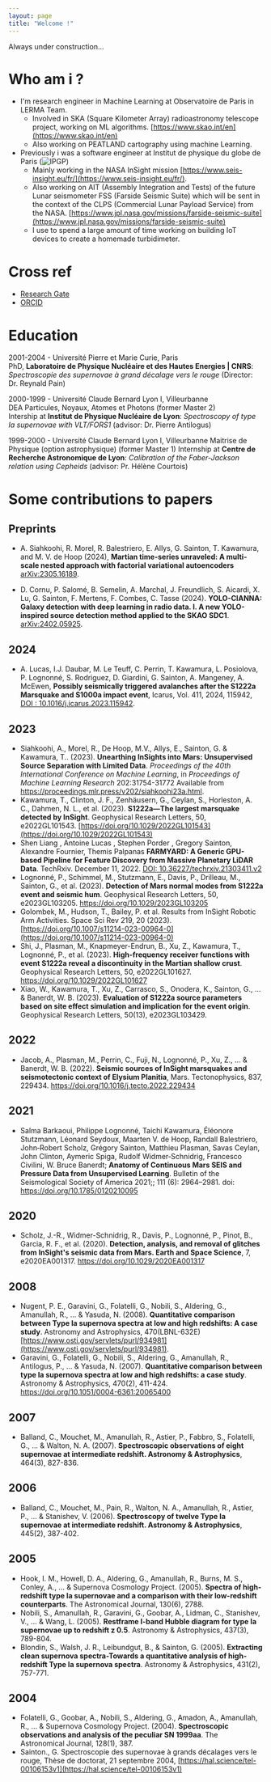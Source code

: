 ```yaml
---
layout: page
title: "Welcome !"
---
```

Always under construction...


# Who am i ?
- I'm research engineer in Machine Learning at Observatoire de Paris in LERMA Team.
  - Involved in SKA (Square Kilometer Array) radioastronomy telescope project, working on ML algorithms. [https://www.skao.int/en](https://www.skao.int/en)
  - Also working on PEATLAND cartography using machine Learning.         
- Previously i was a software engineer at Institut de physique du globe de Paris (![IPGP](www.ipgp.fr))
  - Mainly working in the NASA InSight mission [https://www.seis-insight.eu/fr/](https://www.seis-insight.eu/fr/).
  - Also working on AIT (Assembly Integration and Tests) of the future Lunar seismometer FSS (Farside Seismic Suite) which will be sent in the context of the CLPS (Commercial Lunar Payload Service) from the NASA. [https://www.jpl.nasa.gov/missions/farside-seismic-suite](https://www.jpl.nasa.gov/missions/farside-seismic-suite)
  - I use to spend a large amount of time working on building IoT devices to create a homemade turbidimeter.
    
# Cross ref
- [Research Gate](https://www.researchgate.net/profile/Gregory-Sainton)
- [ORCID](https://orcid.org/0000-0002-9375-4877) 

# Education 
2001-2004 - Université Pierre et Marie Curie, Paris    
PhD, **Laboratoire de Physique Nucléaire et des Hautes Energies | CNRS**: _Spectroscopie des supernovae à grand décalage vers le rouge_ (Director: Dr. Reynald Pain)     

2000-1999 - Université Claude Bernard Lyon I, Villeurbanne   
DEA Particules, Noyaux, Atomes et Photons (former Master 2)   
Intership at **Institut de Physique Nucléaire de Lyon**: _Spectroscopy of type Ia supernovae with VLT/FORS1_ (advisor: Dr. Pierre Antilogus)

1999-2000 - Université Claude Bernard Lyon I, Villeurbanne
Maitrise de Physique (option astrophysique) (former Master 1)
Internship at **Centre de Recherche Astronomique de Lyon**: _Calibration of the Faber-Jackson relation using Cepheids_ (advisor: Pr. Hélène Courtois)

# Some contributions to papers

## Preprints

- A. Siahkoohi, R. Morel, R. Balestriero, E. Allys, G. Sainton, T. Kawamura, and M. V. de Hoop (2024), **Martian time-series unraveled: A multi-scale nested approach with factorial variational autoencoders** [arXiv:2305.16189](https://arxiv.org/abs/2305.16189).

- D. Cornu, P. Salomé, B. Semelin, A. Marchal, J. Freundlich, S. Aicardi, X. Lu, G. Sainton, F. Mertens, F. Combes, C. Tasse (2024). **YOLO-CIANNA: Galaxy detection with deep learning in radio data. I. A new YOLO-inspired source detection method applied to the SKAO SDC1**. [arXiv:2402.05925](https://arxiv.org/abs/2402.05925).

## 2024

- A. Lucas, I.J. Daubar, M. Le Teuff, C. Perrin, T. Kawamura, L. Posiolova, P. Lognonné, S. Rodriguez, D. Giardini, G. Sainton, A. Mangeney, A. McEwen, **Possibly seismically triggered avalanches after the S1222a Marsquake and S1000a impact event**, Icarus, Vol. 411, 2024, 115942, [DOI : 10.1016/j.icarus.2023.115942](https://doi.org/10.1016/j.icarus.2023.115942).

## 2023 
- Siahkoohi, A., Morel, R., De Hoop, M.V., Allys, E., Sainton, G. &amp; Kawamura, T.. (2023). **Unearthing InSights into Mars: Unsupervised Source Separation with Limited Data**. <i>Proceedings of the 40th International Conference on Machine Learning</i>, in <i>Proceedings of Machine Learning Research</i> 202:31754-31772 Available from https://proceedings.mlr.press/v202/siahkoohi23a.html.
- Kawamura, T., Clinton, J. F., Zenhäusern, G., Ceylan, S., Horleston, A. C., Dahmen, N. L., et al. (2023). **S1222a—The largest marsquake detected by InSight**. Geophysical Research Letters, 50, e2022GL101543. [https://doi.org/10.1029/2022GL101543](https://doi.org/10.1029/2022GL101543)
- Shen Liang , Antoine Lucas , Stephen Porder , Gregory Sainton, Alexandre Fournier, Themis Palpanas  **FARMYARD: A Generic GPU-based Pipeline for Feature Discovery from Massive Planetary LiDAR Data**. TechRxiv. December 11, 2022. [DOI: 10.36227/techrxiv.21303411.v2](https://www.techrxiv.org/doi/full/10.36227/techrxiv.21303411.v2)
- Lognonné, P., Schimmel, M., Stutzmann, E., Davis, P., Drilleau, M., Sainton, G., et al. (2023). **Detection of Mars normal modes from S1222a event and seismic hum**. Geophysical Research Letters, 50, e2023GL103205. https://doi.org/10.1029/2023GL103205
- Golombek, M., Hudson, T., Bailey, P. et al. Results from InSight Robotic Arm Activities. Space Sci Rev 219, 20 (2023). [https://doi.org/10.1007/s11214-023-00964-0](https://doi.org/10.1007/s11214-023-00964-0)
- Shi, J., Plasman, M., Knapmeyer-Endrun, B., Xu, Z., Kawamura, T., Lognonné, P., et al. (2023). **High-frequency receiver functions with event S1222a reveal a discontinuity in the Martian shallow crust**. Geophysical Research Letters, 50, e2022GL101627. https://doi.org/10.1029/2022GL101627
- Xiao, W., Kawamura, T., Xu, Z., Carrasco, S., Onodera, K., Sainton, G., ... & Banerdt, W. B. (2023). **Evaluation of S1222a source parameters based on site effect simulation and implication for the event origin**. Geophysical Research Letters, 50(13), e2023GL103429.

## 2022

- Jacob, A., Plasman, M., Perrin, C., Fuji, N., Lognonné, P., Xu, Z., ... & Banerdt, W. B. (2022). **Seismic sources of InSight marsquakes and seismotectonic context of Elysium Planitia**, Mars. Tectonophysics, 837, 229434. https://doi.org/10.1016/j.tecto.2022.229434

## 2021

- Salma Barkaoui, Philippe Lognonné, Taichi Kawamura, Éléonore Stutzmann, Léonard Seydoux, Maarten V. de Hoop, Randall Balestriero, John‐Robert Scholz, Grégory Sainton, Matthieu Plasman, Savas Ceylan, John Clinton, Aymeric Spiga, Rudolf Widmer‐Schnidrig, Francesco Civilini, W. Bruce Banerdt; **Anatomy of Continuous Mars SEIS and Pressure Data from Unsupervised Learning**. Bulletin of the Seismological Society of America 2021;; 111 (6): 2964–2981. doi: https://doi.org/10.1785/0120210095
  
## 2020
- Scholz, J.-R., Widmer-Schnidrig, R., Davis, P., Lognonné, P., Pinot, B., Garcia, R. F., et al. (2020). **Detection, analysis, and removal of glitches from InSight's seismic data from Mars. Earth and Space Science**, 7, e2020EA001317. https://doi.org/10.1029/2020EA001317

## 2008
- Nugent, P. E., Garavini, G., Folatelli, G., Nobili, S., Aldering, G., Amanullah, R., ... & Yasuda, N. (2008). **Quantitative comparison between Type Ia supernova spectra at low and high redshifts: A case study**. Astronomy and Astrophysics, 470(LBNL-632E) [https://www.osti.gov/servlets/purl/934981](https://www.osti.gov/servlets/purl/934981).
- Garavini, G., Folatelli, G., Nobili, S., Aldering, G., Amanullah, R., Antilogus, P., ... & Yasuda, N. (2007). **Quantitative comparison between type Ia supernova spectra at low and high redshifts: a case study**. Astronomy & Astrophysics, 470(2), 411-424. [https://doi.org/10.1051/0004-6361:20065400 ](https://doi.org/10.1051/0004-6361:20065400 )

## 2007
- Balland, C., Mouchet, M., Amanullah, R., Astier, P., Fabbro, S., Folatelli, G., ... & Walton, N. A. (2007). **Spectroscopic observations of eight supernovae at intermediate redshift. Astronomy & Astrophysics**, 464(3), 827-836.

## 2006
- Balland, C., Mouchet, M., Pain, R., Walton, N. A., Amanullah, R., Astier, P., ... & Stanishev, V. (2006). **Spectroscopy of twelve Type Ia supernovae at intermediate redshift. Astronomy & Astrophysics**, 445(2), 387-402.

## 2005
- Hook, I. M., Howell, D. A., Aldering, G., Amanullah, R., Burns, M. S., Conley, A., ... & Supernova Cosmology Project. (2005). **Spectra of high-redshift type Ia supernovae and a comparison with their low-redshift counterparts**. The Astronomical Journal, 130(6), 2788.
- Nobili, S., Amanullah, R., Garavini, G., Goobar, A., Lidman, C., Stanishev, V., ... & Wang, L. (2005). **Restframe I-band Hubble diagram for type Ia supernovae up to redshift z 0.5**. Astronomy & Astrophysics, 437(3), 789-804.
- Blondin, S., Walsh, J. R., Leibundgut, B., & Sainton, G. (2005). **Extracting clean supernova spectra-Towards a quantitative analysis of high-redshift Type Ia supernova spectra**. Astronomy & Astrophysics, 431(2), 757-771.

## 2004 
- Folatelli, G., Goobar, A., Nobili, S., Aldering, G., Amadon, A., Amanullah, R., ... & Supernova Cosmology Project. (2004). **Spectroscopic observations and analysis of the peculiar SN 1999aa**. The Astronomical Journal, 128(1), 387.
- Sainton., G. Spectroscopie des supernovae à grands décalages vers le rouge, Thèse de doctorat, 21 septembre 2004, [https://hal.science/tel-00106153v1](https://hal.science/tel-00106153v1)
